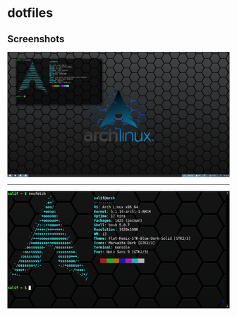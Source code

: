 # dotfiles

## Screenshots

![Salif Mehmed - Arch Linux - i3](other/screenshots/arch_linux_i3.png)

---

![Arch Linux - i3 - neofetch](other/screenshots/neofetch.png)
